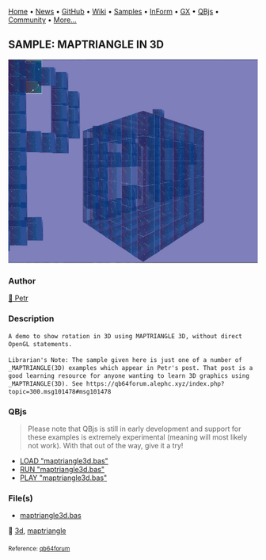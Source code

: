 [Home](https://qb64.com) • [News](../../news.md) • [GitHub](https://github.com/QB64Official/qb64) • [Wiki](https://github.com/QB64Official/qb64/wiki) • [Samples](../../samples.md) • [InForm](../../inform.md) • [GX](../../gx.md) • [QBjs](../../qbjs.md) • [Community](../../community.md) • [More...](../../more.md)

## SAMPLE: MAPTRIANGLE IN 3D

![maptriangle3d.jpg](img/maptriangle3d.jpg)

### Author

[🐝 Petr](../petr.md) 

### Description

```text
A demo to show rotation in 3D using MAPTRIANGLE 3D, without direct OpenGL statements.

Librarian's Note: The sample given here is just one of a number of _MAPTRIANGLE(3D) examples which appear in Petr's post. That post is a good learning resource for anyone wanting to learn 3D graphics using _MAPTRIANGLE(3D). See https://qb64forum.alephc.xyz/index.php?topic=300.msg101478#msg101478
```

### QBjs

> Please note that QBjs is still in early development and support for these examples is extremely experimental (meaning will most likely not work). With that out of the way, give it a try!

* [LOAD "maptriangle3d.bas"](https://v6p9d9t4.ssl.hwcdn.net/html/6022890/index.html?src=https://qb64.com/samples/maptriangle-in-3d/src/maptriangle3d.bas)
* [RUN "maptriangle3d.bas"](https://v6p9d9t4.ssl.hwcdn.net/html/6022890/index.html?mode=auto&src=https://qb64.com/samples/maptriangle-in-3d/src/maptriangle3d.bas)
* [PLAY "maptriangle3d.bas"](https://v6p9d9t4.ssl.hwcdn.net/html/6022890/index.html?mode=play&src=https://qb64.com/samples/maptriangle-in-3d/src/maptriangle3d.bas)

### File(s)

* [maptriangle3d.bas](src/maptriangle3d.bas)

🔗 [3d](../3d.md), [maptriangle](../maptriangle.md)


<sub>Reference: [qb64forum](https://qb64forum.alephc.xyz/index.php?topic=2405.0) </sub>
